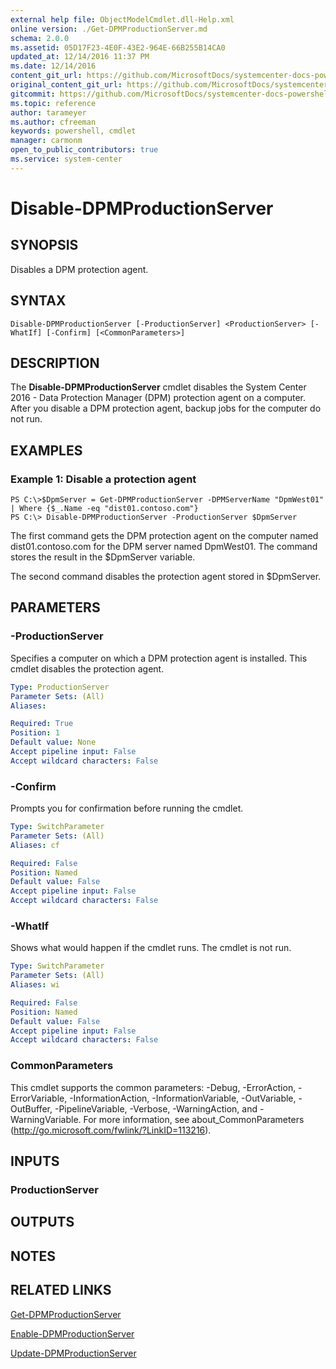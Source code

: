 ```yaml
---
external help file: ObjectModelCmdlet.dll-Help.xml
online version: ./Get-DPMProductionServer.md
schema: 2.0.0
ms.assetid: 05D17F23-4E0F-43E2-964E-66B255B14CA0
updated_at: 12/14/2016 11:37 PM
ms.date: 12/14/2016
content_git_url: https://github.com/MicrosoftDocs/systemcenter-docs-powershell/blob/master/systemcenter-cmdlets/SystemCenter2016/DataProtectionManager/v1/Disable-DPMProductionServer.md
original_content_git_url: https://github.com/MicrosoftDocs/systemcenter-docs-powershell/blob/master/systemcenter-cmdlets/SystemCenter2016/DataProtectionManager/v1/Disable-DPMProductionServer.md
gitcommit: https://github.com/MicrosoftDocs/systemcenter-docs-powershell/blob/ddd0fefc9adaabb9394eb6c21b33370913d1830d/systemcenter-cmdlets/SystemCenter2016/DataProtectionManager/v1/Disable-DPMProductionServer.md
ms.topic: reference
author: tarameyer
ms.author: cfreeman
keywords: powershell, cmdlet
manager: carmonm
open_to_public_contributors: true
ms.service: system-center
---
```


# Disable-DPMProductionServer

## SYNOPSIS
Disables a DPM protection agent.

## SYNTAX

```
Disable-DPMProductionServer [-ProductionServer] <ProductionServer> [-WhatIf] [-Confirm] [<CommonParameters>]
```

## DESCRIPTION
The **Disable-DPMProductionServer** cmdlet disables the System Center 2016 - Data Protection Manager (DPM) protection agent on a computer.
After you disable a DPM protection agent, backup jobs for the computer do not run.

## EXAMPLES

### Example 1: Disable a protection agent
```
PS C:\>$DpmServer = Get-DPMProductionServer -DPMServerName "DpmWest01" | Where {$_.Name -eq "dist01.contoso.com"}
PS C:\> Disable-DPMProductionServer -ProductionServer $DpmServer
```

The first command gets the DPM protection agent on the computer named dist01.contoso.com for the DPM server named DpmWest01.
The command stores the result in the $DpmServer variable.

The second command disables the protection agent stored in $DpmServer.

## PARAMETERS

### -ProductionServer
Specifies a computer on which a DPM protection agent is installed.
This cmdlet disables the protection agent.

```yaml
Type: ProductionServer
Parameter Sets: (All)
Aliases: 

Required: True
Position: 1
Default value: None
Accept pipeline input: False
Accept wildcard characters: False
```

### -Confirm
Prompts you for confirmation before running the cmdlet.

```yaml
Type: SwitchParameter
Parameter Sets: (All)
Aliases: cf

Required: False
Position: Named
Default value: False
Accept pipeline input: False
Accept wildcard characters: False
```

### -WhatIf
Shows what would happen if the cmdlet runs.
The cmdlet is not run.

```yaml
Type: SwitchParameter
Parameter Sets: (All)
Aliases: wi

Required: False
Position: Named
Default value: False
Accept pipeline input: False
Accept wildcard characters: False
```

### CommonParameters
This cmdlet supports the common parameters: -Debug, -ErrorAction, -ErrorVariable, -InformationAction, -InformationVariable, -OutVariable, -OutBuffer, -PipelineVariable, -Verbose, -WarningAction, and -WarningVariable. For more information, see about_CommonParameters (http://go.microsoft.com/fwlink/?LinkID=113216).

## INPUTS

### ProductionServer

## OUTPUTS

## NOTES

## RELATED LINKS

[Get-DPMProductionServer](xref:SystemCenter2016/DataProtectionManager/v1/Get-DPMProductionServer.md)

[Enable-DPMProductionServer](xref:SystemCenter2016/DataProtectionManager/v1/Enable-DPMProductionServer.md)

[Update-DPMProductionServer](xref:SystemCenter2016/DataProtectionManager/v1/Update-DPMProductionServer.md)

